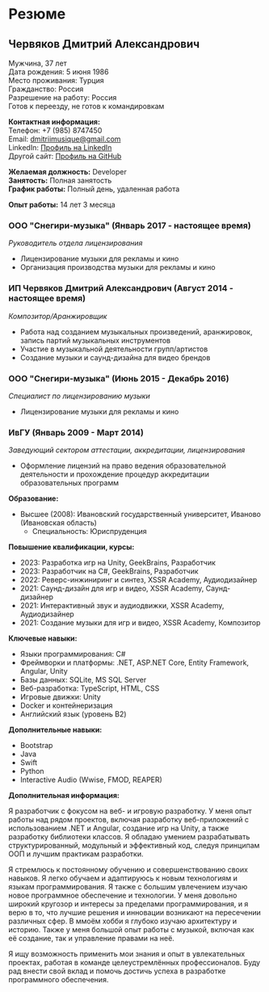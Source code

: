 # Резюме

## Червяков Дмитрий Александрович
Мужчина, 37 лет  
Дата рождения: 5 июня 1986  
Место проживания: Турция  
Гражданство: Россия  
Разрешение на работу: Россия  
Готов к переезду, не готов к командировкам

**Контактная информация:**  
Телефон: +7 (985) 8747450  
Email: dmitriimusique@gmail.com  
LinkedIn: [Профиль на LinkedIn](https://www.linkedin.com/in/dmitriicherviakov/)  
Другой сайт: [Профиль на GitHub](https://github.com/fonmusic)

**Желаемая должность:** Developer  
**Занятость:** Полная занятость  
**График работы:** Полный день, удаленная работа

**Опыт работы:** 14 лет 3 месяца

### ООО "Снегири-музыка" (Январь 2017 - настоящее время)
_Руководитель отдела лицензирования_
- Лицензирование музыки для рекламы и кино
- Организация производства музыки для рекламы и кино

### ИП Червяков Дмитрий Александрович (Август 2014 - настоящее время)
_Композитор/Аранжировщик_
- Работа над созданием музыкальных произведений, аранжировок, запись партий музыкальных инструментов
- Участие в музыкальной деятельности групп/артистов
- Создание музыки и саунд-дизайна для видео брендов

### ООО "Снегири-музыка" (Июнь 2015 - Декабрь 2016)
_Специалист по лицензированию музыки_
- Лицензирование музыки для рекламы и кино

### ИвГУ (Январь 2009 - Март 2014)
_Заведующий сектором аттестации, аккредитации, лицензирования_
- Оформление лицензий на право ведения образовательной деятельности и прохождение процедур аккредитации образовательных программ

**Образование:**
- Высшее (2008): Ивановский государственный университет, Иваново (Ивановская область)
  - Специальность: Юриспруденция

**Повышение квалификации, курсы:**
- 2023: Разработка игр на Unity, GeekBrains, Разработчик
- 2023: Разработчик на C#, GeekBrains, Разработчик
- 2022: Реверс-инжиниринг и синтез, XSSR Academy, Аудиодизайнер
- 2021: Саунд-дизайн для игр и видео, XSSR Academy, Саунд-дизайнер
- 2021: Интерактивный звук и аудиодвижки, XSSR Academy, Аудиодизайнер
- 2021: Создание музыки для игр и видео, XSSR Academy, Композитор

**Ключевые навыки:**
- Языки программирования: C#
- Фреймворки и платформы: .NET, ASP.NET Core, Entity Framework, Angular, Unity
- Базы данных: SQLite, MS SQL Server
- Веб-разработка: TypeScript, HTML, CSS
- Игровые движки: Unity
- Docker и контейнеризация
- Английский язык (уровень B2)

**Дополнительные навыки:**
- Bootstrap
- Java
- Swift
- Python
- Interactive Audio (Wwise, FMOD, REAPER)

**Дополнительная информация:**

Я разработчик с фокусом на веб- и игровую разработку. 
У меня опыт работы над рядом проектов, включая разработку веб-приложений с использованием .NET и Angular, создание игр на Unity, а также разработку библиотеки классов. Я обладаю умением разрабатывать структурированный, модульный и эффективный код, следуя принципам ООП и лучшим практикам разработки.

Я стремлюсь к постоянному обучению и совершенствованию своих навыков. Я легко обучаем и адаптируюсь к новым технологиям и языкам программирования. Я также с большим увлечением изучаю новое программное обеспечение и технологии. У меня довольно широкий кругозор и интересы за пределами программирования, и я верю в то, что лучшие решения и инновации возникают на пересечении различных сфер. В ммоём хобби я глубоко изучаю архитектуру и историю. Также у меня большой опыт работы с музыкой, включая как её создание, так и управление правами на неё.

Я ищу возможность применить мои знания и опыт в увлекательных проектах, работая в команде целеустремлённых профессионалов. Буду рад внести свой вклад и помочь достичь успеха в разработке программного обеспечения.